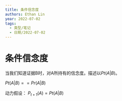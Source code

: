 ```yaml
---
title: 条件信念度
authors: Ethan Lin
year: 2022-07-02 
tags:
  - 类型/笔记 
  - 日期/2022-07-02 
---
```



# 条件信念度







当我们知道证据B时，对A所持有的信念度。描述以$Pt(A|B)$。

$Pt(A|B)==Pr(A|B)$

动力假设：
$P_{t+1}(A)=Pt(A|B)$


